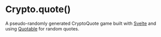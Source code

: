 # Crypto.quote()

A pseudo-randomly generated CryptoQuote game built with [Svelte](https://svelte.dev) and using [Quotable](https://github.com/lukePeavey/quotable) for random quotes.
